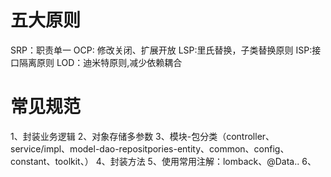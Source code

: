 # 五大原则

SRP：职责单一
OCP: 修改关闭、扩展开放
LSP:里氏替换，子类替换原则
ISP:接口隔离原则
LOD：迪米特原则,减少依赖耦合

# 常见规范
1、封装业务逻辑
2、对象存储多参数
3、模块-包分类（controller、service/impl、model-dao-repositpories-entity、common、config、constant、toolkit、）
4、封装方法
5、使用常用注解：lomback、@Data..
6、